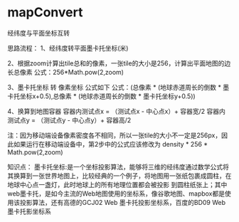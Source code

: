 # mapConvert
经纬度与平面坐标互转

思路流程：
  1、经纬度转平面墨卡托坐标(米)

  2、根据zoom计算出tile总和的像素，一张tile的大小是256，计算出平面地图的边长总像素
  公式：256*Math.pow(2,zoom)

  3、墨卡托坐标 转 像素坐标 公式如下 
  公式：(总像素 * (地球赤道周长的倒数 * 墨卡托坐标x+0.5),总像素 * (地球赤道周长的倒数 * 墨卡托坐标y+0.5))

  4、换算到地图容器
  容器内测试点x = （测试点x - 中心点x）+ 容器宽/2
  容器内测试点y = （测试点y - 中心点y）+ 容器高/2

  注：因为移动端设备像素密度各不相同，所以一张tile的大小不一定是256px，因此如果运行在移动端设备中，第2步中的公式应该修改为 density * 256 * Math.pow(2,zoom)
  
知识点：
  墨卡托坐标:是一个坐标投影算法，能够将三维的经纬度通过数学公式将其换算到一张世界地图上，比较经典的一个例子，将地图用一张纸包裹成圆柱，在地球中心点一盏灯，此时地球上的所有地理位置都会被投影
到圆柱纸张上；其中web墨卡托，是如今主流的Web地图使用的坐标系，像谷歌地图、mapbox都是使用该投影算法，还有高德的GCJ02 Web 墨卡托投影坐标系，百度的BD09 Web 墨卡托影坐标系
  
  
